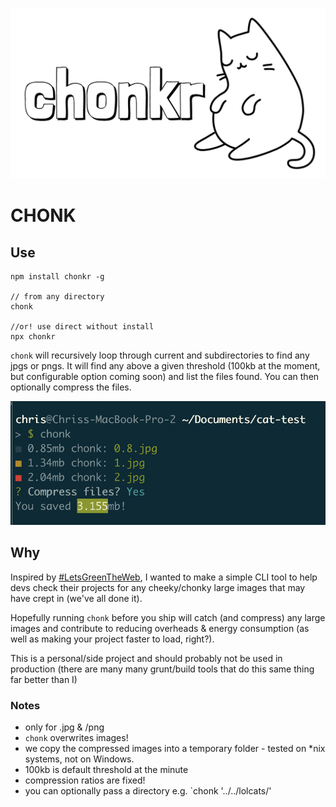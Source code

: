 ![Chonky logo](chonklogo.png 'CHONK')

# CHONK

## Use

```
npm install chonkr -g

// from any directory
chonk

//or! use direct without install
npx chonkr
```

`chonk` will recursively loop through current and subdirectories to find any jpgs or pngs. It will find any above a given threshold (100kb at the moment, but configurable option coming soon) and list the files found. You can then optionally compress the files.

![Example usage](example.png 'Example')

## Why

Inspired by [#LetsGreenTheWeb](https://twitter.com/hashtag/LetsGreenTheWeb), I wanted to make a simple CLI tool to help devs check their projects for any cheeky/chonky large images that may have crept in (we've all done it).

Hopefully running `chonk` before you ship will catch (and compress) any large images and contribute to reducing overheads & energy consumption (as well as making your project faster to load, right?).

This is a personal/side project and should probably not be used in production (there are many many grunt/build tools that do this same thing far better than I)

### Notes

- only for .jpg & /png
- `chonk` overwrites images!
- we copy the compressed images into a temporary folder - tested on \*nix systems, not on Windows.
- 100kb is default threshold at the minute
- compression ratios are fixed!
- you can optionally pass a directory e.g. `chonk '../../lolcats/'
